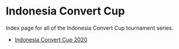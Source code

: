 # Indonesia Convert Cup

Index page for all of the Indonesia Convert Cup tournament series.

- [Indonesia Convert Cup 2020](2020)
